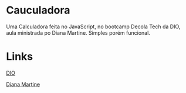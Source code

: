 # Cauculadora

Uma Calculadora feita no JavaScript, no bootcamp Decola Tech da DIO, aula ministrada po Diana Martine.
Simples porém funcional. 

# Links
[DIO](https://www.dio.me/)

[Diana Martine](https://github.com/DianaMartine)






